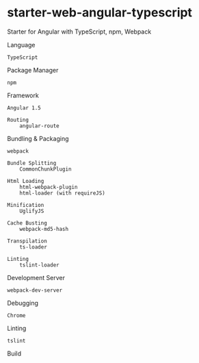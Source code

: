 # starter-web-angular-typescript
Starter for Angular with TypeScript, npm, Webpack

Language

    TypeScript

Package Manager

    npm

Framework

    Angular 1.5

    Routing
        angular-route

Bundling & Packaging

    webpack
    
    Bundle Splitting
        CommonChunkPlugin
    
    Html Loading
        html-webpack-plugin
        html-loader (with requireJS)
    
    Minification
        UglifyJS
    
    Cache Busting
        webpack-md5-hash

    Transpilation
        ts-loader
    
    Linting
        tslint-loader

Development Server

    webpack-dev-server

Debugging

    Chrome

Linting

    tslint

Build
